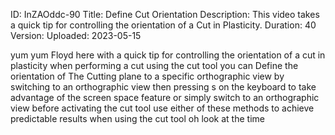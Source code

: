 ID: InZAOddc-90
Title: Define Cut Orientation
Description: This video takes a quick tip for controlling the orientation of a Cut in Plasticity.
Duration: 40
Version: 
Uploaded: 2023-05-15

yum yum Floyd here with a quick tip for
controlling the orientation of a cut in
plasticity when performing a cut using
the cut tool you can Define the
orientation of The Cutting plane to a
specific orthographic view by switching
to an orthographic view then pressing s
on the keyboard to take advantage of the
screen space feature or simply switch to
an orthographic view before activating
the cut tool use either of these methods
to achieve predictable results when
using the cut tool oh look at the time
